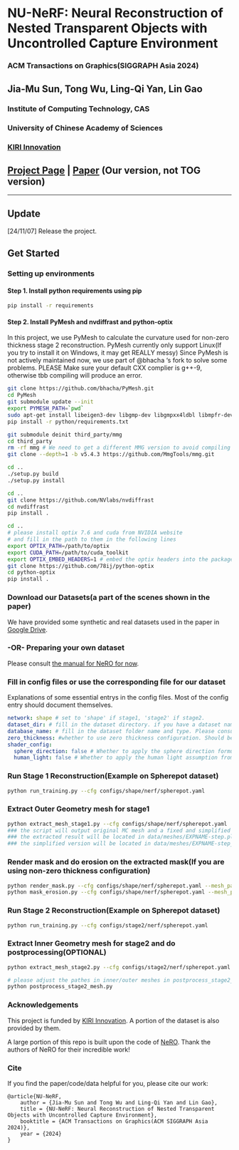 

# NU-NeRF: Neural Reconstruction of Nested Transparent Objects with Uncontrolled Capture Environment
### ACM Transactions on Graphics(SIGGRAPH Asia 2024)


## Jia-Mu Sun, Tong Wu, Ling-Qi Yan, Lin Gao
### Institute of Computing Technology, CAS

### University of Chinese Academy of Sciences

### [KIRI Innovation](https://www.kiriengine.app/)
## [Project Page](http://geometrylearning.com/NU-NeRF/) | [Paper](https://drive.google.com/drive/folders/1DP_aQ5GRow-Se4LpImYLjX3mah2__PSh?usp=sharing) (Our version, not TOG version)
****

## Update
[24/11/07] Release the project.

## Get Started
### Setting up environments
#### Step 1. Install python requirements using pip
```bash
pip install -r requirements
```
#### Step 2. Install PyMesh and nvdiffrast and python-optix
In this project, we use PyMesh to calculate the curvature used for non-zero thickness stage 2 reconstruction.
PyMesh currently only support Linux(If you try to install it on Windows, it may get REALLY messy)
Since PyMesh is not actively maintained now, we use part of @bhacha ‘s fork to solve some problems.
PLEASE Make sure your default CXX complier is g++-9, otherwise tbb compiling will produce an error.
```bash
git clone https://github.com/bhacha/PyMesh.git
cd PyMesh
git submodule update --init
export PYMESH_PATH=`pwd`
sudo apt-get install libeigen3-dev libgmp-dev libgmpxx4ldbl libmpfr-dev libboost-dev libboost-thread-dev libtbb-dev python3-dev
pip install -r python/requirements.txt

git submodule deinit third_party/mmg
cd third_party
rm -rf mmg # We need to get a different MMG version to avoid compiling errors
git clone --depth=1 -b v5.4.3 https://github.com/MmgTools/mmg.git

cd ..
./setup.py build
./setup.py install

cd .. 
git clone https://github.com/NVlabs/nvdiffrast
cd nvdiffrast
pip install .

cd ..
# please install optix 7.6 and cuda from NVIDIA website
# and fill in the path to them in the following lines
export OPTIX_PATH=/path/to/optix
export CUDA_PATH=/path/to/cuda_toolkit
export OPTIX_EMBED_HEADERS=1 # embed the optix headers into the package
git clone https://github.com/78ij/python-optix
cd python-optix
pip install .
```
### Download our Datasets(a part of the scenes shown in the paper)

We have provided  some synthetic and real datasets used in the paper in [Google Drive](https://drive.google.com/drive/folders/1xe4c2io66j1hbLGitXedkOJNCtizZr2V?usp=sharing). 

### -OR- Preparing your own dataset
Please consult [the manual for NeRO for now](https://github.com/liuyuan-pal/NeRO/blob/main/custom_object.md).

### Fill in config files or use the corresponding file for our dataset
Explanations of some essential entrys in the config files. Most of the config entry should document themselves.

```yaml
network: shape # set to 'shape' if stage1, 'stage2' if stage2.
dataset_dir: # fill in the dataset directory. if you have a dataset named 'test' in /foo/bar/test, you should fill '/foo/bar' here.
database_name: # fill in the dataset folder name and type. Please consult the example configs for the detailed usage. 
zero_thickness: #whether to use zero thickness configuration. Should be the same in stage1 and stage2.
shader_config:
  sphere_direction: false # Whether to apply the sphere direction formulation. If false, only direction is fed into the light predition(i.e. infinity far light)
  human_light: false # Whether to apply the human light assumption from NeRO. Should be false all the time in our experiments.
```

### Run Stage 1 Reconstruction(Example on Spherepot dataset)
```bash
python run_training.py --cfg configs/shape/nerf/spherepot.yaml 
```

### Extract Outer Geometry mesh for stage1
```bash
python extract_mesh_stage1.py --cfg configs/shape/nerf/spherepot.yaml 
### the script will output original MC mesh and a fixed and simplified version of mesh. Please use the simplified version for Stage2, since original MC mesh may have degenerated normal/surfaces, causing ray tracing to fail, and do not have reasonable curvature)
### the extracted result will be located in data/meshes/EXPNAME-step.ply
### the simplified version will be located in data/meshes/EXPNAME-step_simplified.ply
```

### Render mask and do erosion on the extracted mask(If you are using non-zero thickness configuration)
```bash
python render_mask.py --cfg configs/shape/nerf/spherepot.yaml --mesh_path <exported mesh path>
python mask_erosion.py --cfg configs/shape/nerf/spherepot.yaml --mesh_path <exported mesh path>
```

### Run Stage 2 Reconstruction(Example on Spherepot dataset)
```bash
python run_training.py --cfg configs/stage2/nerf/spherepot.yaml 
```

### Extract Inner Geometry mesh for stage2 and do postprocessing(OPTIONAL)
```bash
python extract_mesh_stage2.py --cfg configs/stage2/nerf/spherepot.yaml

# please adjust the pathes in inner/outer meshes in postprocess_stage2_mesh.py to your extracted mesh path.
python postprocess_stage2_mesh.py

```

### Acknowledgements
This project is funded by [KIRI Innovation](https://www.kiriengine.app/). A portion of the dataset is also provided by them. 

A large portion of this repo is built upon the code of [NeRO](https://github.com/liuyuan-pal/NeRO). Thank the authors of NeRO for their incredible work!

### Cite
If you find the paper/code/data helpful for you, please cite our work:
```
@article{NU-NeRF,
    author = {Jia-Mu Sun and Tong Wu and Ling-Qi Yan and Lin Gao},
    title = {NU-NeRF: Neural Reconstruction of Nested Transparent Objects with Uncontrolled Capture Environment},
    booktitle = {ACM Transactions on Graphics(ACM SIGGRAPH Asia 2024)},
    year = {2024}
}
```